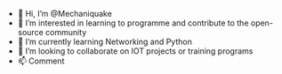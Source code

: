 - 👋 Hi, I’m @Mechaniquake
- 👀 I’m interested in learning to programme and contribute to the open-source community
- :snake: I’m currently learning Networking and Python
- :microscope: I’m looking to collaborate on IOT projects or training programs
- 📫 Comment

<!---
Mechaniquake/Mechaniquake is a ✨ special ✨ repository because its `README.md` (this file) appears on your GitHub profile.
You can click the Preview link to take a look at your changes.
--->
